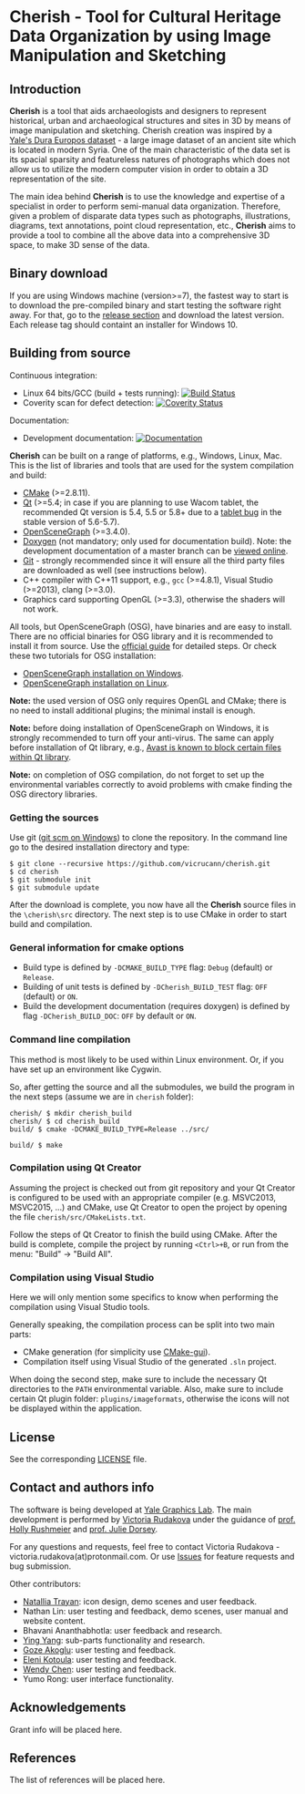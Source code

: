 # Cherish - Tool for Cultural Heritage Data Organization by using Image Manipulation and Sketching

## Introduction

**Cherish** is a tool that aids archaeologists and designers to represent historical, urban and archaeological structures and sites in 3D by means of image manipulation and sketching. Cherish creation was inspired by a [Yale's Dura Europos dataset](http://media.artgallery.yale.edu/duraeuropos/) - a large image dataset of an ancient site which is located in modern Syria. One of the main characteristic of the data set is its spacial sparsity and featureless natures of photographs which does not allow us to utilize the modern computer vision in order to obtain a 3D representation of the site. 

The main idea behind **Cherish** is to use the knowledge and expertise of a specialist in order to perform semi-manual data organization. Therefore, given a problem of disparate data types such as photographs, illustrations, diagrams, text annotations, point cloud representation, etc., **Cherish** aims to provide a tool to combine all the above data into a comprehensive 3D space, to make 3D sense of the data. 

## Binary download

If you are using Windows machine (version>=7), the fastest way to start is to download the pre-compiled binary and start testing the software right away. For that, go to the [release section](https://github.com/vicrucann/cherish/releases) and download the latest version. Each release tag should containt an installer for Windows 10.

## Building from source

Continuous integration:

* Linux 64 bits/GCC (build + tests running): 
[![Build Status](https://travis-ci.org/vicrucann/cherish.svg?branch=master)](https://travis-ci.org/vicrucann/cherish)
* Coverity scan for defect detection: 
[![Coverity Status](https://scan.coverity.com/projects/9322/badge.svg)](https://scan.coverity.com/projects/vicrucann-cherish)

Documentation:
* Development documentation: [![Documentation](https://codedocs.xyz/vicrucann/cherish.svg)](https://codedocs.xyz/vicrucann/cherish/)

**Cherish** can be built on a range of platforms, e.g., Windows, Linux, Mac. This is the list of libraries and tools that are used for the system compilation and build:

* [CMake](https://cmake.org/) (>=2.8.11).
* [Qt](http://www.qt.io/) (>=5.4; in case if you are planning to use Wacom tablet, the recommended Qt version is 5.4, 5.5 or 5.8+ due to a [tablet bug](https://bugreports.qt.io/browse/QTBUG-53628) in the stable version of 5.6-5.7).
* [OpenSceneGraph](http://www.openscenegraph.org/) (>=3.4.0).
* [Doxygen](www.doxygen.org/) (not mandatory; only used for documentation build). Note: the development documentation of a master branch can be [viewed online](https://codedocs.xyz/vicrucann/cherish/).
* [Git](https://git-scm.com/) - strongly recommended since it will ensure all the third party files are downloaded as well (see instructions below).
* C++ compiler with C++11 support, e.g., `gcc` (>=4.8.1), Visual Studio (>=2013), clang (>=3.0).
* Graphics card supporting OpenGL (>=3.3), otherwise the shaders will not work.

All tools, but OpenSceneGraph (OSG), have binaries and are easy to install. There are no official binaries for OSG library and it is recommended to install it from source. Use the [official guide](http://trac.openscenegraph.org/projects/osg//wiki/Support/GettingStarted) for detailed steps. Or check these two tutorials for OSG installation: 

* [OpenSceneGraph installation on Windows](https://vicrucann.github.io/tutorials/osg-windows-quick-install/).
* [OpenSceneGraph installation on Linux](https://vicrucann.github.io/tutorials/osg-linux-quick-install/).

**Note:** the used version of OSG only requires OpenGL and CMake; there is no need to install additional plugins; the minimal install is enough.

**Note:** before doing installation of OpenSceneGraph on Windows, it is strongly recommended to turn off your anti-virus. The same can apply before installation of Qt library, e.g., [Avast is known to block certain files within Qt library](https://forum.qt.io/topic/68712/installer-error).

**Note:** on completion of OSG compilation, do not forget to set up the environmental variables correctly to avoid problems with cmake finding the OSG directory libraries.

### Getting the sources

Use git ([git scm on Windows](https://git-scm.com/)) to clone the repository. In the command line go to the desired installation directory and type:

```
$ git clone --recursive https://github.com/vicrucann/cherish.git
$ cd cherish
$ git submodule init
$ git submodule update
```
After the download is complete, you now have all the **Cherish** source files in the `\cherish\src` directory. The next step is to use CMake in order to start build and compilation.

### General information for cmake options

* Build type is defined by `-DCMAKE_BUILD_TYPE` flag: `Debug` (default) or `Release`.
* Building of unit tests is defined by `-DCherish_BUILD_TEST` flag: `OFF` (default) or `ON`.
* Build the development documentation (requires doxygen) is defined by flag `-DCherish_BUILD_DOC`: `OFF` by default or `ON`.

### Command line compilation

This method is most likely to be used within Linux environment. Or, if you have set up an environment like Cygwin.

So, after getting the source and all the submodules, we build the program in the next steps (assume we are in `cherish` folder):

```
cherish/ $ mkdir cherish_build
cherish/ $ cd cherish_build
build/ $ cmake -DCMAKE_BUILD_TYPE=Release ../src/

build/ $ make
```

### Compilation using Qt Creator

Assuming the project is checked out from git repository and your Qt Creator is configured to be used with an appropriate compiler (e.g. MSVC2013, MSVC2015, ...) and CMake, use Qt Creator to open the project by opening the file `cherish/src/CMakeLists.txt`.

Follow the steps of Qt Creator to finish the build using CMake. After the build is complete, compile the project by running `<Ctrl>+B`, or run from the menu: "Build" -> "Build All".

### Compilation using Visual Studio

Here we will only mention some specifics to know when performing the compilation using Visual Studio tools.

Generally speaking, the compilation process can be split into two main parts: 

* CMake generation (for simplicity use [CMake-gui](https://cmake.org/download/)).
* Compilation itself using Visual Studio of the generated `.sln` project.

When doing the second step, make sure to include the necessary Qt directories to the `PATH` environmental variable. Also, make sure to include certain Qt plugin folder: `plugins/imageformats`, otherwise the icons will not be displayed within the application.

## License

See the corresponding [LICENSE](https://github.com/vicrucann/cherish/blob/master/LICENSE) file.

## Contact and authors info

The software is being developed at [Yale Graphics Lab](http://graphics.cs.yale.edu/site/). The main development is performed by [Victoria Rudakova](https://github.com/vicrucann) under the guidance of [prof. Holly Rushmeier](http://graphics.cs.yale.edu/site/people/holly-rushmeier) and [prof. Julie Dorsey](http://graphics.cs.yale.edu/site/people/julie-dorsey).  

For any questions and requests, feel free to contact Victoria Rudakova - victoria.rudakova(at)protonmail.com. Or use [Issues](https://github.com/vicrucann/cherish/issues) for feature requests and bug submission.

Other contributors:

* [Natallia Trayan](https://www.behance.net/trayan): icon design, demo scenes and user feedback.
* Nathan Lin: user testing and feedback, demo scenes, user manual and website content.
* Bhavani Ananthabhotla: user feedback and research.
* [Ying Yang](http://graphics.cs.yale.edu/site/people/ying-yang): sub-parts functionality and research.
* [Goze Akoglu](http://ipch.yale.edu/people/kiraz-goze-akogluhttp://ipch.yale.edu/people/kiraz-goze-akoglu): user testing and feedback.
* [Eleni Kotoula](http://ipch.yale.edu/people/eleni-kotoula): user testing and feedback.
* [Wendy Chen](http://www.wendywchen.com/): user testing and feedback.
* Yumo Rong: user interface functionality.

## Acknowledgements

Grant info will be placed here.

## References

The list of references will be placed here.
